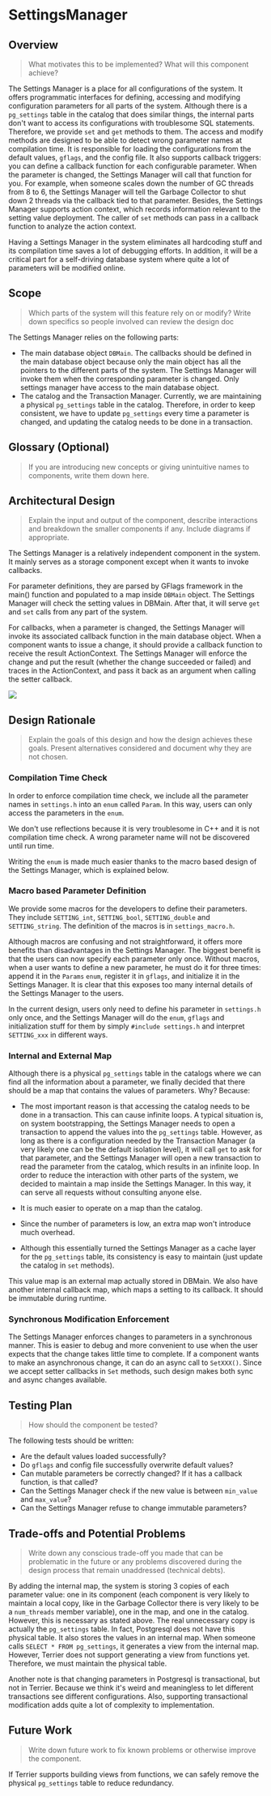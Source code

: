 # SettingsManager

## Overview

> What motivates this to be implemented? What will this component achieve?

The Settings Manager is a place for all configurations of the system. It offers programmatic interfaces for defining, accessing and modifying configuration parameters for all parts of the system. Although there is a `pg_settings` table in the catalog that does similar things, the internal parts don't want to access its configurations with troublesome SQL statements. Therefore, we provide `set` and `get` methods to them. The access and modify methods are designed to be able to detect wrong parameter names at compilation time. It is responsible for loading the configurations from the default values, `gflags`, and the config file. It also supports callback triggers: you can define a callback function for each configurable parameter. When the parameter is changed, the Settings Manager will call that function for you. For example, when someone scales down the number of GC threads from 8 to 6, the Settings Manager will tell the Garbage Collector to shut down 2 threads via the callback tied to that parameter. Besides, the Settings Manager supports action context, which records information relevant to the setting value deployment. The caller of `set` methods can pass in a callback function to analyze the action context.

Having a Settings Manager in the system eliminates all hardcoding stuff and its compilation time saves a lot of debugging efforts. In addition, it will be a critical part for a self-driving database system where quite a lot of parameters will be modified online.

## Scope

> Which parts of the system will this feature rely on or modify? Write down specifics so people involved can review the design doc

The Settings Manager relies on the following parts:

- The main database object `DBMain`. The callbacks should be defined in the main database object because only the main object has all the pointers to the different parts of the system. The Settings Manager will invoke them when the corresponding parameter is changed. Only settings manager have access to the main database object.
- The catalog and the Transaction Manager. Currently, we are maintaining a physical `pg_settings` table in the catalog. Therefore, in order to keep consistent, we have to update `pg_settings` every time a parameter is changed, and updating the catalog needs to be done in a transaction.

## Glossary (Optional)

> If you are introducing new concepts or giving unintuitive names to components, write them down here.

## Architectural Design

> Explain the input and output of the component, describe interactions and breakdown the smaller components if any. Include diagrams if appropriate.

The Settings Manager is a relatively independent component in the system. It mainly serves as a storage component except when it wants to invoke callbacks.

For parameter definitions, they are parsed by GFlags framework in the main() function and populated to a map inside `DBMain` object. The Settings Manager will check the setting values in DBMain. After that, it will serve `get` and `set` calls from any part of the system.

For callbacks, when a parameter is changed, the Settings Manager will invoke its associated callback function in the main database object.  When a component wants to issue a change, it should provide a callback function to receive the result ActionContext. The Settings Manager will enforce the change and put the result (whether the change succeeded or failed) and traces in the ActionContext, and pass it back as an argument when calling the setter callback.

![](doc/callback_flow.png)

## Design Rationale

> Explain the goals of this design and how the design achieves these goals. Present alternatives considered and document why they are not chosen.

### Compilation Time Check

 In order to enforce compilation time check, we include all the parameter names in `settings.h` into an `enum` called `Param`. In this way, users can only access the parameters in the `enum`.

We don't use reflections because it is very troublesome in C++ and it is not compilation time check. A wrong parameter name will not be discovered until run time.

Writing the `enum` is made much easier thanks to the macro based design of the Settings Manager, which is explained below.

### Macro based Parameter Definition

We provide some macros for the developers to define their parameters. They include `SETTING_int`, `SETTING_bool`, `SETTING_double` and `SETTING_string`. The definition of the macros is in `settings_macro.h`.

Although macros are confusing and not straightforward, it offers more benefits than disadvantages in the Settings Manager. The biggest benefit is that the users can now specify each parameter only once. Without macros, when a user wants to define a new parameter, he must do it for three times: append it in the `Params` `enum`, register it in `gflags`, and initialize it in the Settings Manager. It is clear that this exposes too many internal details of the Settings Manager to the users.

In the current design, users only need to define his parameter in `settings.h` only once, and the Settings Manager will do the `enum`, `gflags` and initialization stuff for them by simply `#include settings.h` and interpret `SETTING_xxx` in different ways.

### Internal and External Map

Although there is a physical `pg_settings` table in the catalogs where we can find all the information about a parameter, we finally decided that there should be a map that contains the values of parameters. Why? Because:

- The most important reason is that accessing the catalog needs to be done in a transaction. This can cause infinite loops. A typical situation is, on system bootstrapping, the Settings Manager needs to open a transaction to append the values into the `pg_settings` table. However, as long as there is a configuration needed by the Transaction Manager (a very likely one can be the default isolation level), it will call `get` to ask for that parameter, and the Settings Manager will open a new transaction to read the parameter from the catalog, which results in an infinite loop. In order to reduce the interaction with other parts of the system, we decided to maintain a map inside the Settings Manager. In this way, it can serve all requests without consulting anyone else.
- It is much easier to operate on a map than the catalog.
- Since the number of parameters is low, an extra map won't introduce much overhead.

- Although this essentially turned the Settings Manager as a cache layer for the `pg_settings` table, its consistency is easy to maintain (just update the catalog in `set` methods).

This value map is an external map actually stored in DBMain. We also have another internal callback map, which maps a setting to its callback. It should be immutable during runtime.

### Synchronous Modification Enforcement

The Settings Manager enforces changes to parameters in a synchronous manner. This is easier to debug and more convenient to use when the user expects that the change takes little time to complete. If a component wants to make an asynchronous change, it can do an async call to `SetXXX()`. Since we accept setter callbacks in `Set` methods, such design makes both sync and async changes available.

## Testing Plan

> How should the component be tested?

The following tests should be written:

- Are the default values loaded successfully?
- Do `gflags` and config file successfully overwrite default values?
- Can mutable parameters be correctly changed? If it has a callback function, is that called?
- Can the Settings Manager check if the new value is between `min_value` and `max_value`?
- Can the Settings Manager refuse to change immutable parameters?

## Trade-offs and Potential Problems

> Write down any conscious trade-off you made that can be problematic in the future or any problems discovered during the design process that remain unaddressed (technical debts).

By adding the internal map, the system is storing 3 copies of each parameter value: one in its component (each component is very likely to maintain a local copy, like in the Garbage Collector there is very likely to be a `num_threads` member variable), one in the map, and one in the catalog. However, this is necessary as stated above. The real unnecessary copy is actually the `pg_settings` table. In fact, Postgresql does not have this physical table. It also stores the values in an internal map. When someone calls `SELECT * FROM pg_settings`, it generates a view from the internal map. However, Terrier does not support generating a view from functions yet. Therefore, we must maintain the physical table.

Another note is that changing parameters in Postgresql is transactional, but not in Terrier. Because we think it's weird and meaningless to let different transactions see different configurations. Also, supporting transactional modification adds quite a lot of complexity to implementation.

## Future Work

> Write down future work to fix known problems or otherwise improve the component.

If Terrier supports building views from functions, we can safely remove the physical `pg_settings` table to reduce redundancy.
